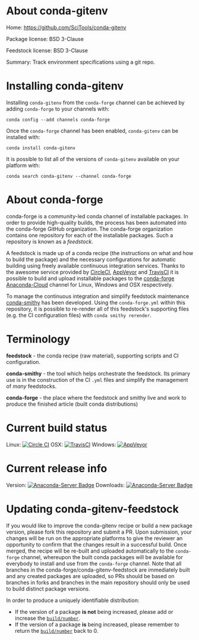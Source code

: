 About conda-gitenv
==================

Home: https://github.com/SciTools/conda-gitenv

Package license: BSD 3-Clause

Feedstock license: BSD 3-Clause

Summary: Track environment specifications using a git repo.



Installing conda-gitenv
=======================

Installing `conda-gitenv` from the `conda-forge` channel can be achieved by adding `conda-forge` to your channels with:

```
conda config --add channels conda-forge
```

Once the `conda-forge` channel has been enabled, `conda-gitenv` can be installed with:

```
conda install conda-gitenv
```

It is possible to list all of the versions of `conda-gitenv` available on your platform with:

```
conda search conda-gitenv --channel conda-forge
```


About conda-forge
=================

conda-forge is a community-led conda channel of installable packages.
In order to provide high-quality builds, the process has been automated into the
conda-forge GitHub organization. The conda-forge organization contains one repository
for each of the installable packages. Such a repository is known as a *feedstock*.

A feedstock is made up of a conda recipe (the instructions on what and how to build
the package) and the necessary configurations for automatic building using freely
available continuous integration services. Thanks to the awesome service provided by
[CircleCI](https://circleci.com/), [AppVeyor](http://www.appveyor.com/)
and [TravisCI](https://travis-ci.org/) it is possible to build and upload installable
packages to the [conda-forge](https://anaconda.org/conda-forge)
[Anaconda-Cloud](http://docs.anaconda.org/) channel for Linux, Windows and OSX respectively.

To manage the continuous integration and simplify feedstock maintenance
[conda-smithy](http://github.com/conda-forge/conda-smithy) has been developed.
Using the ``conda-forge.yml`` within this repository, it is possible to re-render all of
this feedstock's supporting files (e.g. the CI configuration files) with ``conda smithy rerender``.


Terminology
===========

**feedstock** - the conda recipe (raw material), supporting scripts and CI configuration.

**conda-smithy** - the tool which helps orchestrate the feedstock.
                   Its primary use is in the construction of the CI ``.yml`` files
                   and simplify the management of *many* feedstocks.

**conda-forge** - the place where the feedstock and smithy live and work to
                  produce the finished article (built conda distributions)

Current build status
====================

Linux: [![Circle CI](https://circleci.com/gh/conda-forge/conda-gitenv-feedstock.svg?style=shield)](https://circleci.com/gh/conda-forge/conda-gitenv-feedstock)
OSX: [![TravisCI](https://travis-ci.org/conda-forge/conda-gitenv-feedstock.svg?branch=master)](https://travis-ci.org/conda-forge/conda-gitenv-feedstock)
Windows: [![AppVeyor](https://ci.appveyor.com/api/projects/status/github/conda-forge/conda-gitenv-feedstock?svg=True)](https://ci.appveyor.com/project/conda-forge/conda-gitenv-feedstock/branch/master)

Current release info
====================
Version: [![Anaconda-Server Badge](https://anaconda.org/conda-forge/conda-gitenv/badges/version.svg)](https://anaconda.org/conda-forge/conda-gitenv)
Downloads: [![Anaconda-Server Badge](https://anaconda.org/conda-forge/conda-gitenv/badges/downloads.svg)](https://anaconda.org/conda-forge/conda-gitenv)


Updating conda-gitenv-feedstock
===============================

If you would like to improve the conda-gitenv recipe or build a new
package version, please fork this repository and submit a PR. Upon submission,
your changes will be run on the appropriate platforms to give the reviewer an
opportunity to confirm that the changes result in a successful build. Once
merged, the recipe will be re-built and uploaded automatically to the
`conda-forge` channel, whereupon the built conda packages will be available for
everybody to install and use from the `conda-forge` channel.
Note that all branches in the conda-forge/conda-gitenv-feedstock are
immediately built and any created packages are uploaded, so PRs should be based
on branches in forks and branches in the main repository should only be used to
build distinct package versions.

In order to produce a uniquely identifiable distribution:
 * If the version of a package **is not** being increased, please add or increase
   the [``build/number``](http://conda.pydata.org/docs/building/meta-yaml.html#build-number-and-string).
 * If the version of a package **is** being increased, please remember to return
   the [``build/number``](http://conda.pydata.org/docs/building/meta-yaml.html#build-number-and-string)
   back to 0.
